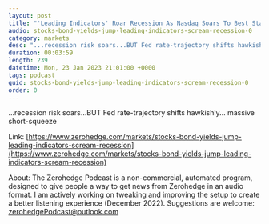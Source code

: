 ```yaml
---
layout: post
title: "'Leading Indicators' Roar Recession As Nasdaq Soars To Best Start To Year Since 2001"
audio: stocks-bond-yields-jump-leading-indicators-scream-recession-0
category: markets
desc: "...recession risk soars...BUT Fed rate-trajectory shifts hawkishly... massive short-squeeze"
duration: 00:03:59
length: 239
datetime: Mon, 23 Jan 2023 21:01:00 +0000
tags: podcast
guid: stocks-bond-yields-jump-leading-indicators-scream-recession-0
order: 0
---
```

...recession risk soars...BUT Fed rate-trajectory shifts hawkishly... massive short-squeeze

Link: [https://www.zerohedge.com/markets/stocks-bond-yields-jump-leading-indicators-scream-recession](https://www.zerohedge.com/markets/stocks-bond-yields-jump-leading-indicators-scream-recession)

About: The Zerohedge Podcast is a non-commercial, automated program, designed to give people a way to get news from Zerohedge in an audio format.  I am actively working on tweaking and improving the setup to create a better listening experience (December 2022).  Suggestions are welcome: [zerohedgePodcast@outlook.com](mailto:zerohedgePodcast@outlook.com)
